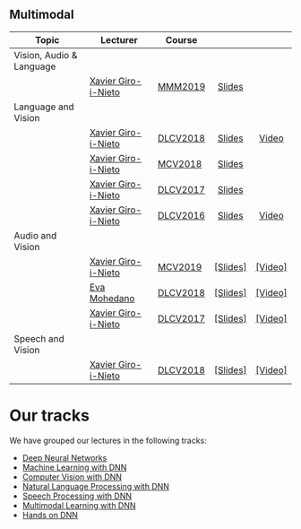 [XG-web]: https://imatge.upc.edu/web/people/xavier-giro
[EM-web]: https://www.insight-centre.org/users/eva-mohedano

[DLCV2016]: http://imatge-upc.github.io/telecombcn-2016-dlcv/
[DLCV2017]: https://telecombcn-dl.github.io/2017-dlcv/
[DLCV2018]: https://telecombcn-dl.github.io/2018-dlcv/
[DLCV2019]: https://telecombcn-dl.github.io/2019-dlcv/

[MCV2018]: https://mcv-m6-video.github.io/deepvideo-2018/
[MCV2019]: https://mcv-m6-video.github.io/deepvideo-2019/

[MMM2019]: https://telecombcn-dl.github.io/2019-mmm-tutorial/


## Multimodal

| Topic          | Lecturer                     | Course                 |                                 |              |
| -------------- |  --------------------------- | ---------------------- | :-----------------------------: | :----------: |
| Vision, Audio & Language  | | | | |
|   | [Xavier Giro-i-Nieto][XG-web]| [MMM2019] | [Slides][DLCV2018-D4L4-slides]    |     |
| Language and Vision  | | | | |
|   | [Xavier Giro-i-Nieto][XG-web]| [DLCV2018] | [Slides][mcv2019-audiovisual-slides]    | [Video][dlcv2018-d4l4-video]    |
|   | [Xavier Giro-i-Nieto][XG-web]| [MCV2018]  | [Slides][mcv2018-video-language]  |     |
|   | [Xavier Giro-i-Nieto][XG-web]| [DLCV2017] | [Slides][DLCV2017-d3l5-slides]    |    |
|   | [Xavier Giro-i-Nieto][XG-web]| [DLCV2016] | [Slides][dlcv2016-language-slides]  | [Video][dlcv2016-language-video]   |
| Audio and Vision  | | | | |
|         | [Xavier Giro-i-Nieto][XG-web]| [MCV2019] | [[Slides]][dlcv2017-d4l6-slides]  | [[Video]][mcv2019-audiovisual-video] |
|         | [Eva Mohedano][EM-web] | [DLCV2018] | [[Slides]][dlcv2018-d4l5-slides]  | [[Video]][dlcv2018-D4L5-video] |
|         | [Xavier Giro-i-Nieto][XG-web]| [DLCV2017] | [[Slides]][dlcv2017-d4l6-slides]  | [[Video]][dlcv2017-d4l6-video] |
| Speech and Vision  | | | | |
|         | [Xavier Giro-i-Nieto][XG-web]| [DLCV2018] | [[Slides]][dlcv2018-d4l6-slides]  | [[Video]][dlcv2018-D4L6-video] |

[mmm2019-val-slides]: https://www.slideshare.net/xavigiro/multimodal-deep-learning-127500352

[dlcv2016-language-slides]: http://www.slideshare.net/xavigiro/language-and-vision-dlcv-d4l3
[dlcv2016-language-video]: https://www.youtube.com/watch?v=IkJkD_hefik

[dlcv2017-d3l5-slides]: https://www.slideshare.net/xavigiro/language-and-vision-d3l5-2017-upc-deep-learning-for-computer-vision
[dlcv2017-d4l6-slides]: https://www.slideshare.net/xavigiro/audio-and-vision-d4l6-2017-upc-deep-learning-for-computer-vision
[dlcv2017-d4l6-video]: https://youtu.be/WcaaO1vkZ1U

[mcv2018-video-language]: https://www.slideshare.net/xavigiro/deep-learning-for-video-language-upc-2018

[dlcv2018-D4L4-slides]: https://www.slideshare.net/xavigiro/deep-language-and-vision-xavier-giroinieto-upc-barcelona-2018
[dlcv2018-d4l4-video]: https://youtu.be/anghBcUQCgw
[dlcv2018-D4L5-slides]: https://www.slideshare.net/xavigiro/deep-audio-and-vision-eva-mohedano-upc-barcelona-2018
[dlcv2018-d4l5-video]: https://youtu.be/1ci2l7TTbtA
[dlcv2018-D4L6-slides]: https://www.slideshare.net/xavigiro/deep-speech-and-vision-xavier-giroinieto-upc-barcelona-2018
[dlcv2018-D4l6-video]: https://youtu.be/QvxKCQddTVE

[mcv2019-audiovisual-slides]: https://www.slideshare.net/xavigiro/selfsupervised-audiovisual-learning-xavier-giro-upc-barcelona-2019
[mcv2019-audiovisual-video]: https://youtu.be/J2NnOVBdvAw

# Our tracks

We have grouped our lectures in the following tracks:

* [Deep Neural Networks](deep-learning.md)
* [Machine Learning with DNN](machine-learning.md)
* [Computer Vision with DNN](computer-vision.md)
* [Natural Language Processing with DNN](nlp.md)
* [Speech Processing with DNN](speech.md)
* [Multimodal Learning with DNN](multimodal.md)
* [Hands on DNN](hands-on.md)




